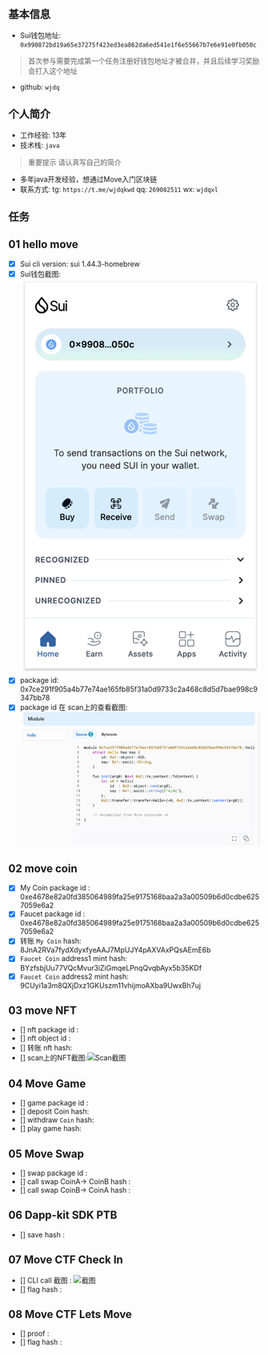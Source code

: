 ## 基本信息

- Sui钱包地址: `0x990872bd19a65e37275f423ed3ea862da6ed541e1f6e55667b7e6e91e0fb050c`

> 首次参与需要完成第一个任务注册好钱包地址才被合并，并且后续学习奖励会打入这个地址

- github: `wjdq`

## 个人简介

- 工作经验: 13年
- 技术栈: `java`

> 重要提示 请认真写自己的简介

- 多年java开发经验，想通过Move入门区块链
- 联系方式: tg: `https://t.me/wjdqkwd` qq: `269082511` wx: `wjdqxl`

## 任务

## 01 hello move

- [x] Sui cli version: sui 1.44.3-homebrew
- [x] Sui钱包截图: ![Sui钱包截图](./images/sui-wallet.png)
- [x] package id: 0x7ce291f905a4b77e74ae165fb85f31a0d9733c2a468c8d5d7bae998c9347bb78
- [x] package id 在 scan上的查看截图:![Scan截图](./images/sui-scan.png)

## 02 move coin

- [x] My Coin package id : 0xe4678e82a0fd385064989fa25e9175168baa2a3a00509b6d0cdbe6257059e6a2
- [x] Faucet package id : 0xe4678e82a0fd385064989fa25e9175168baa2a3a00509b6d0cdbe6257059e6a2
- [x] 转账 `My Coin` hash: 8JnA2RVa7fydXdyxfyeAAJ7MpUJY4pAXVAxPQsAEmE6b
- [x] `Faucet Coin` address1 mint hash: BYzfsbjUu77VQcMvur3iZiGmqeLPnqQvqbAyx5b35KDf
- [x] `Faucet Coin` address2 mint hash: 9CUyi1a3m8QXjDxz1GKUszm11vhijmoAXba9UwxBh7uj

## 03 move NFT

- [] nft package id :
- [] nft object id :
- [] 转账 nft hash:
- [] scan上的NFT截图:![Scan截图](./images/你的图片地址)

## 04 Move Game

- [] game package id :
- [] deposit Coin hash:
- [] withdraw `Coin` hash:
- [] play game hash:

## 05 Move Swap

- [] swap package id :
- [] call swap CoinA-> CoinB hash :
- [] call swap CoinB-> CoinA hash :

## 06 Dapp-kit SDK PTB

- [] save hash :

## 07 Move CTF Check In

- [] CLI call 截图 : ![截图](./images/你的图片地址)
- [] flag hash :

## 08 Move CTF Lets Move

- [] proof :
- [] flag hash :

